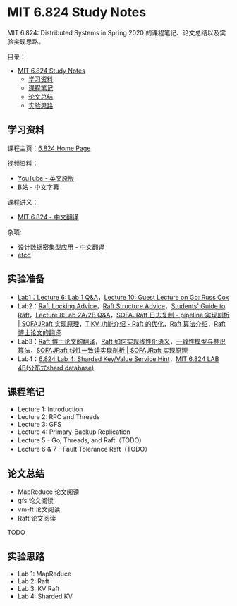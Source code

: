 # MIT 6.824 Study Notes

MIT 6.824: Distributed Systems in Spring 2020 的课程笔记、论文总结以及实验实现思路。

目录：

- [MIT 6.824 Study Notes](#mit-6824-study-notes)
  - [学习资料](#学习资料)
  - [课程笔记](#课程笔记)
  - [论文总结](#论文总结)
  - [实验思路](#实验思路)

## 学习资料

课程主页：[6.824 Home Page](https://pdos.csail.mit.edu/6.824/)

视频资料：

* [YouTube - 英文原版](https://www.youtube.com/channel/UC_7WrbZTCODu1o_kfUMq88g/videos)
* [B站 - 中文字幕]((https://www.bilibili.com/video/BV1R7411t71W))

课程讲义：

* [MIT 6.824 - 中文翻译](https://mit-public-courses-cn-translatio.gitbook.io/mit6-824/)

杂项:
* [设计数据密集型应用 - 中文翻译](https://github.com/Vonng/ddia)
* [etcd](https://github.com/etcd-io/etcd)

## 实验准备
* [Lab1：Lecture 6: Lab 1 Q&A](https://link.zhihu.com/?target=https%3A//www.youtube.com/watch%3Fv%3DQkPiiRQmom8)，[Lecture 10: Guest Lecture on Go: Russ Cox](https://link.zhihu.com/?target=https%3A//www.youtube.com/watch%3Fv%3DIdCbMO0Ey9I)
* Lab2：[Raft Locking Advice](https://link.zhihu.com/?target=https%3A//pdos.csail.mit.edu/6.824/labs/raft-locking.txt)，[Raft Structure Advice](https://link.zhihu.com/?target=https%3A//pdos.csail.mit.edu/6.824/labs/raft-structure.txt)，[Students' Guide to Raft](https://link.zhihu.com/?target=https%3A//thesquareplanet.com/blog/students-guide-to-raft/)，[Lecture 8:Lab 2A/2B Q&A](https://link.zhihu.com/?target=https%3A//www.youtube.com/watch%3Fv%3DVIZCheV4dWY)，[SOFAJRaft 日志复制 - pipeline 实现剖析 | SOFAJRaft 实现原理](https://link.zhihu.com/?target=https%3A//mp.weixin.qq.com/s/jzqhLptmgcNix6xYWYL01Q)，[TiKV 功能介绍 - Raft 的优化](https://link.zhihu.com/?target=https%3A//pingcap.com/blog-cn/optimizing-raft-in-tikv/)，[Raft 算法介绍](https://link.zhihu.com/?target=https%3A//tanxinyu.work/raft/)，[Raft 博士论文的翻译](https://link.zhihu.com/?target=https%3A//github.com/LebronAl/raft-thesis-zh_cn)
* Lab3：[Raft 博士论文的翻译](https://link.zhihu.com/?target=https%3A//github.com/LebronAl/raft-thesis-zh_cn)，[Raft 如何实现线性化语义](https://www.zhihu.com/question/278551592)，[一致性模型与共识算法](https://link.zhihu.com/?target=https%3A//tanxinyu.work/consistency-and-consensus/%23etcd-%25E7%259A%2584-Raft)，[SOFAJRaft 线性一致读实现剖析 | SOFAJRaft 实现原理](https://link.zhihu.com/?target=https%3A//www.sofastack.tech/blog/sofa-jraft-linear-consistent-read-implementation/)
* Lab4：[6.824 Lab 4: Sharded Key/Value Service Hint](https://link.zhihu.com/?target=https%3A//pdos.csail.mit.edu/6.824/labs/lab-shard.html)，[MIT 6.824 LAB 4B(分布式shard database)](https://link.zhihu.com/?target=https%3A//www.jianshu.com/p/f5c8ab9cd577)


  

## 课程笔记

* Lecture 1: Introduction
* Lecture 2: RPC and Threads
* Lecture 3: GFS
* Lecture 4: Primary-Backup Replication
* Lecture 5 - Go, Threads, and Raft（TODO）
* Lecture 6 & 7 -  Fault Tolerance Raft（TODO）

## 论文总结

* MapReduce 论文阅读
* gfs 论文阅读
* vm-ft 论文阅读
* Raft 论文阅读

TODO

## 实验思路

* Lab 1: MapReduce
* Lab 2: Raft
* Lab 3: KV Raft
* Lab 4: Sharded KV
